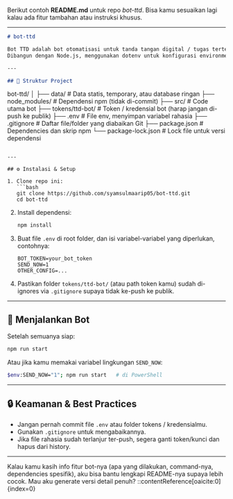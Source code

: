 Berikut contoh **README.md** untuk repo *bot-ttd*. Bisa kamu sesuaikan lagi kalau ada fitur tambahan atau instruksi khusus.

---

```markdown
# bot-ttd

Bot TTD adalah bot otomatisasi untuk tanda tangan digital / tugas tertentu (atau deskripsi singkat kamu).  
Dibangun dengan Node.js, menggunakan dotenv untuk konfigurasi environment, dan menyimpan data seperti token secara terpisah.

---

## 📁 Struktur Project

```

bot-ttd/
│
├── data/                 # Data statis, temporary, atau database ringan
├── node\_modules/         # Dependensi npm (tidak di-commit)
├── src/                  # Code utama bot
├── tokens/ttd-bot/        # Token / kredensial bot (harap jangan di-push ke publik)
├── .env                  # File env, menyimpan variabel rahasia
├── .gitignore            # Daftar file/folder yang diabaikan Git
├── package.json          # Dependencies dan skrip npm
└── package-lock.json     # Lock file untuk versi dependensi

````

---

## ⚙️ Instalasi & Setup

1. Clone repo ini:
   ```bash
   git clone https://github.com/syamsulmaarip05/bot-ttd.git
   cd bot-ttd
````

2. Install dependensi:

   ```bash
   npm install
   ```

3. Buat file `.env` di root folder, dan isi variabel-variabel yang diperlukan, contohnya:

   ```
   BOT_TOKEN=your_bot_token
   SEND_NOW=1
   OTHER_CONFIG=...
   ```

4. Pastikan folder `tokens/ttd-bot/` (atau path token kamu) sudah di-ignores via `.gitignore` supaya tidak ke-push ke publik.

---

## 🚀 Menjalankan Bot

Setelah semuanya siap:

```bash
npm run start
```

Atau jika kamu memakai variabel lingkungan `SEND_NOW`:

```bash
$env:SEND_NOW="1"; npm run start   # di PowerShell
```

---

## 🔒 Keamanan & Best Practices

* Jangan pernah commit file `.env` atau folder tokens / kredensialmu.
* Gunakan `.gitignore` untuk mengabaikannya.
* Jika file rahasia sudah terlanjur ter-push, segera ganti token/kunci dan hapus dari history.

---


Kalau kamu kasih info fitur bot-nya (apa yang dilakukan, command-nya, dependencies spesifik), aku bisa bantu lengkapi README-nya supaya lebih cocok. Mau aku generate versi detail penuh?
::contentReference[oaicite:0]{index=0}
```

